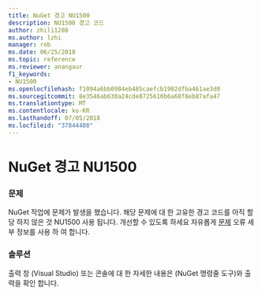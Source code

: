 ```yaml
---
title: NuGet 경고 NU1500
description: NU1500 경고 코드
author: zhili1208
ms.author: lzhi
manager: rob
ms.date: 06/25/2018
ms.topic: reference
ms.reviewer: anangaur
f1_keywords:
- NU1500
ms.openlocfilehash: f1094a6bb0984eb485caefcb1902dfba461ae3d0
ms.sourcegitcommit: 8e3546ab630a24cde8725610b6a68f8eb87afa47
ms.translationtype: MT
ms.contentlocale: ko-KR
ms.lasthandoff: 07/05/2018
ms.locfileid: "37844408"
---
```

# <a name="nuget-warning-nu1500"></a>NuGet 경고 NU1500

### <a name="issue"></a>문제
NuGet 작업에 문제가 발생을 했습니다. 해당 문제에 대 한 고유한 경고 코드를 아직 할당 하지 않은 것 NU1500 사용 됩니다. 개선할 수 있도록 하세요 자유롭게 [문제](https://github.com/nuget/home/issues) 오류 세부 정보를 사용 하 여 합니다.

### <a name="solution"></a>솔루션
출력 창 (Visual Studio) 또는 콘솔에 대 한 자세한 내용은 (NuGet 명령줄 도구)와 출력을 확인 합니다.